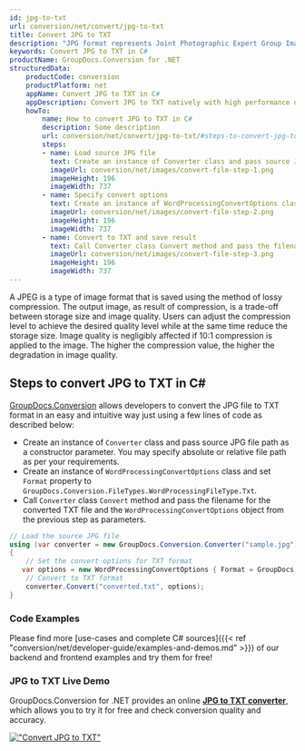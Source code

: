 ```yaml
---
id: jpg-to-txt
url: conversion/net/convert/jpg-to-txt
title: Convert JPG to TXT
description: "JPG format represents Joint Photographic Expert Group Image File with .jpg extension. Learn how to convert JPG to TXT file programmatically in C# language using GroupDocs.Conversion for .NET library."
keywords: Convert JPG to TXT in C#
productName: GroupDocs.Conversion for .NET
structuredData:
    productCode: conversion
    productPlatform: net
    appName: Convert JPG to TXT in C#
    appDescription: Convert JPG to TXT natively with high performance using C# language and server side GroupDocs.Conversion for .NET APIs, without the use of any software like Microsoft or Open Office.
    howTo:
        name: How to convert JPG to TXT in C# 
        description: Some description
        url: conversion/net/convert/jpg-to-txt/#steps-to-convert-jpg-to-txt-in-c
        steps:
        - name: Load source JPG file 
          text: Create an instance of Converter class and pass source JPG file path as a constructor parameter. You may specify absolute or relative file path as per your requirements. 
          imageUrl: conversion/net/images/convert-file-step-1.png
          imageHeight: 196
          imageWidth: 737
        - name: Specify convert options 
          text: Create an instance of WordProcessingConvertOptions class.
          imageUrl: conversion/net/images/convert-file-step-2.png
          imageHeight: 196
          imageWidth: 737
        - name: Convert to TXT and save result 
          text: Call Converter class Convert method and pass the filename for the converted HTML file and the WordProcessingConvertOptions object from the previous step as parameters.
          imageUrl: conversion/net/images/convert-file-step-3.png
          imageHeight: 196
          imageWidth: 737
---
```


A JPEG is a type of image format that is saved using the method of lossy compression. The output image, as result of compression, is a trade-off between storage size and image quality. Users can adjust the compression level to achieve the desired quality level while at the same time reduce the storage size. Image quality is negligibly affected if 10:1 compression is applied to the image.  The higher the compression value, the higher the degradation in image quality.

## Steps to convert JPG to TXT in C#

[GroupDocs.Conversion](https://products.groupdocs.com/conversion/net) allows developers to convert the JPG file to TXT format in an easy and intuitive way just using a few lines of code as described below:

* Create an instance of `Converter` class and pass source JPG file path as a constructor parameter. You may specify absolute or relative file path as per your requirements. 
* Create an instance of `WordProcessingConvertOptions` class and set `Format` property to `GroupDocs.Conversion.FileTypes.WordProcessingFileType.Txt`.
* Call `Converter` class `Convert` method and pass the filename for the converted TXT file and the `WordProcessingConvertOptions` object from the previous step as parameters.

```csharp
// Load the source JPG file
using (var converter = new GroupDocs.Conversion.Converter("sample.jpg"))
{
    // Set the convert options for TXT format
   var options = new WordProcessingConvertOptions { Format = GroupDocs.Conversion.FileTypes.WordProcessingFileType.Txt };
    // Convert to TXT format
    converter.Convert("converted.txt", options);
}
```

### Code Examples

Please find more [use-cases and complete C# sources]({{< ref "conversion/net/developer-guide/examples-and-demos.md" >}}) of our backend and frontend examples and try them for free!

### JPG to TXT Live Demo

GroupDocs.Conversion for .NET provides an online [**JPG to TXT converter**](https://products.groupdocs.app/conversion/jpg-to-txt), which allows you to try it for free and check conversion quality and accuracy.

[!["Convert JPG to TXT"](conversion/net/images/convert-to-txt/convert-jpg-to-txt.png)](https://products.groupdocs.app/conversion/jpg-to-txt)